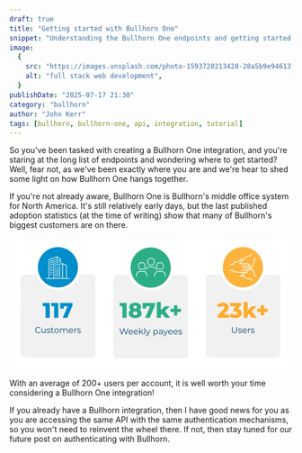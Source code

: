 ```yaml
---
draft: true
title: "Getting started with Bullhorn One"
snippet: "Understanding the Bullhorn One endpoints and getting started with an integration"
image:
  {
    src: "https://images.unsplash.com/photo-1593720213428-28a5b9e94613?&fit=crop&w=430&h=240",
    alt: "full stack web development",
  }
publishDate: "2025-07-17 21:30"
category: "bullhorn"
author: "John Kerr"
tags: [bullhorn, bullhorn-one, api, integration, tutorial]
---
```


So you've been tasked with creating a Bullhorn One integration, and you're staring at the long list of endpoints and 
wondering where to get started? Well, fear not, as we've been exactly where you are and we're hear to shed some light 
on how Bullhorn One hangs together.

If you're not already aware, Bullhorn One is Bullhorn's middle office system for North America. It's still relatively 
early days, but the last published adoption statistics (at the time of writing) show that many of Bullhorn's biggest 
customers are on there.

![Bullhorn One adoption](bullhorn-one-adoption.png)

With an average of 200+ users per account, it is well worth your time considering a Bullhorn One integration!

If you already have a Bullhorn integration, then I have good news for you as you are accessing the same API with the 
same authentication mechanisms, so you won't need to reinvent the wheel there. If not, then stay tuned for our future 
post on authenticating with Bullhorn.

